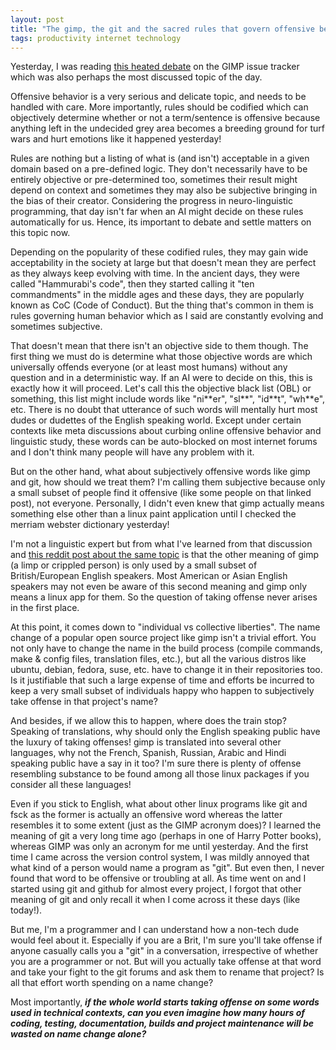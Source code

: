 ```yaml
---
layout: post
title: "The gimp, the git and the sacred rules that govern offensive behavior"
tags: productivity internet technology
---
```


Yesterday, I was reading [this heated debate](https://gitlab.gnome.org/GNOME/gimp/issues/3617) on the GIMP issue tracker which was also perhaps the most discussed topic of the day.

Offensive behavior is a very serious and delicate topic, and needs to be handled with care. More importantly, rules should be codified which can objectively determine whether or not a term/sentence is offensive because anything left in the undecided grey area becomes a breeding ground for turf wars and hurt emotions like it happened yesterday!

Rules are nothing but a listing of what is (and isn't) acceptable in a given domain based on a pre-defined logic. They don't necessarily have to be entirely objective or pre-determined too, sometimes their result might depend on context and sometimes they may also be subjective bringing in the bias of their creator. Considering the progress in neuro-linguistic programming, that day isn't far when an AI might decide on these rules automatically for us. Hence, its important to debate and settle matters on this topic now.

Depending on the popularity of these codified rules, they may gain wide acceptability in the society at large but that doesn't mean they are perfect as they always keep evolving with time. In the ancient days, they were called "Hammurabi's code", then they started calling it "ten commandments" in the middle ages and these days, they are popularly known as CoC (Code of Conduct). But the thing that's common in them is rules governing human behavior which as I said are constantly evolving and sometimes subjective.
 
That doesn't mean that there isn't an objective side to them though. The first thing we must do is determine what those objective words are which universally offends everyone (or at least most humans) without any question and in a deterministic way. If an AI were to decide on this, this is exactly how it will proceed. Let's call this the objective black list (OBL) or something, this list might include words like "ni\*\*er", "sl\*\*", "id\*\*t", "wh\*\*e", etc. There is no doubt that utterance of such words will mentally hurt most dudes or dudettes of the English speaking world. Except under certain contexts like meta discussions about curbing online offensive behavior and linguistic study, these words can be auto-blocked on most internet forums and I don't think many people will have any problem with it.

But on the other hand, what about subjectively offensive words like gimp and git, how should we treat them? I'm calling them subjective because only a small subset of people find it offensive (like some  people on that linked post), not everyone. Personally, I didn't even knew that gimp actually means something else other than a linux paint application until I checked the merriam webster dictionary yesterday!

I'm not a linguistic expert but from what I've learned from that discussion and [this reddit post about the same topic](https://old.reddit.com/r/linux/comments/c9gvgf/consider_renaming_gimp_to_a_less_offensive_name/) is that the other meaning of gimp (a limp or crippled person) is only used by a small subset of British/European English speakers. Most American or Asian English speakers may not even be aware of this second meaning and gimp only means a linux app for them. So the question of taking offense never arises in the first place.

At this point, it comes down to "individual vs collective liberties". The name change of a popular open source project like gimp isn't a trivial effort. You not only have to change the name in the build process (compile commands, make & config files, translation files, etc.), but all the various distros like ubuntu, debian, fedora, suse, etc. have to change it in their repositories too. Is it justifiable that such a large expense of time and efforts be incurred to keep a very small subset of individuals happy who happen to subjectively take offense in that project's name?

And besides, if we allow this to happen, where does the train stop? Speaking of translations, why should only the English speaking public have the luxury of taking offenses! gimp is translated into several other languages, why not the French, Spanish, Russian, Arabic and Hindi speaking public have a say in it too? I'm sure there is plenty of offense resembling substance to be found among all those linux packages if you consider all these languages!

Even if you stick to English, what about other linux programs like git and fsck as the former is actually an offensive word whereas the latter resembles it to some extent (just as the GIMP acronym does)? I learned the meaning of git a very long time ago (perhaps in one of Harry Potter books), whereas GIMP was only an acronym for me until yesterday. And the first time I came across the version control system, I was mildly annoyed that what kind of a person would name a program as "git". But even then, I never found that word to be offensive or troubling at all. As time went on and I started using git and github for almost every project, I forgot that other meaning of git and only recall it when I come across it these days (like today!).

But me, I'm a programmer and I can understand how a non-tech dude would feel about it. Especially if you are a Brit, I'm sure you'll take offense if anyone casually calls you a "git" in a conversation, irrespective of whether you are a programmer or not. But will you actually take offense at that word and take your fight to the git forums and ask them to rename that project? Is all that effort worth spending on a name change? 

Most importantly, ***if the whole world starts taking offense on some words used in technical contexts, can you even imagine how many hours of coding, testing, documentation, builds and project maintenance will be wasted on name change alone?***
